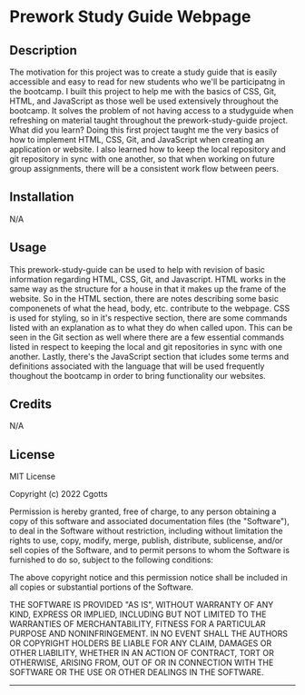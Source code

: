 # Prework Study Guide Webpage

## Description

The motivation for this project was to create a study guide that is easily accessible and easy to read for new students who we'll be participatng in the bootcamp. I built this project to help me with the basics of CSS, Git, HTML, and JavaScript as those well be used extensively throughout the bootcamp. It solves the problem of not having access to a studyguide when refreshing on material taught throughout the prework-study-guide project. What did you learn? Doing this first project taught me the very basics of how to implement HTML, CSS, Git, and JavaScript when creating an application or website. I also learned how to keep the local repository and git repository in sync with one another, so that when working on future group assignments, there will be a consistent work flow between peers. 

## Installation

N/A

## Usage

This prework-study-guide can be used to help with revision of basic information regarding HTML, CSS, Git, and Javascript. HTML works in the same way as the structure for a house in that it makes up the frame of the website. So in the HTML section, there are notes describing some basic componenets of what the head, body, etc. contribute to the webpage. CSS is used for styling, so in it's respective section, there are some commands listed with an explanation as to what they do when called upon. This can be seen in the Git section as well where there are a few essential commands listed in respect to keeping the local and git repositories in sync with one another. Lastly, there's the JavaScript section that icludes some terms and definitions associated with the language that will be used frequently thoughout the bootcamp in order to bring functionality our websites. 

## Credits

N/A

## License

MIT License

Copyright (c) 2022 Cgotts

Permission is hereby granted, free of charge, to any person obtaining a copy
of this software and associated documentation files (the "Software"), to deal
in the Software without restriction, including without limitation the rights
to use, copy, modify, merge, publish, distribute, sublicense, and/or sell
copies of the Software, and to permit persons to whom the Software is
furnished to do so, subject to the following conditions:

The above copyright notice and this permission notice shall be included in all
copies or substantial portions of the Software.

THE SOFTWARE IS PROVIDED "AS IS", WITHOUT WARRANTY OF ANY KIND, EXPRESS OR
IMPLIED, INCLUDING BUT NOT LIMITED TO THE WARRANTIES OF MERCHANTABILITY,
FITNESS FOR A PARTICULAR PURPOSE AND NONINFRINGEMENT. IN NO EVENT SHALL THE
AUTHORS OR COPYRIGHT HOLDERS BE LIABLE FOR ANY CLAIM, DAMAGES OR OTHER
LIABILITY, WHETHER IN AN ACTION OF CONTRACT, TORT OR OTHERWISE, ARISING FROM,
OUT OF OR IN CONNECTION WITH THE SOFTWARE OR THE USE OR OTHER DEALINGS IN THE
SOFTWARE.

---